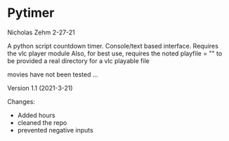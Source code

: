 # Pytimer
Nicholas Zehm
2-27-21

A python script countdown timer. Console/text based interface.
Requires the vlc player module
Also, for best use, requires the noted 
playfile = ""
to be provided a real directory for a vlc playable file

movies have not been tested ...

Version 1.1 (2021-3-21)

Changes:
* Added hours
* cleaned the repo
* prevented negative inputs
